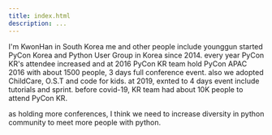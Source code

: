 ```yaml
---
title: index.html
description: ...
---
```


I'm KwonHan in South Korea 
me and other people include younggun started PyCon Korea and Python User Group in Korea since 2014\.
every year PyCon KR's attendee increased and at 2016 PyCon KR team hold PyCon APAC 2016 with about 1500 people, 3 days full conference event. 
also we adopted ChildCare, O.S.T and code for kids.
at 2019, exnted to 4 days event include tutorials and sprint.
before covid\-19, KR team had about 10K people to attend PyCon KR. 


as holding more conferences, I think we need to increase diversity in python community to meet more people with python.


